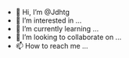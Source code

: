 - 👋 Hi, I’m @Jdhtg
- 👀 I’m interested in ...
- 🌱 I’m currently learning ...
- 💞️ I’m looking to collaborate on ...
- 📫 How to reach me ...

<!---
Jdhtg/Jdhtg is a ✨ special ✨ repository because its `README.md` (this file) appears on your GitHub profile.
You can click the Preview link to take a look at your changes.
--->
